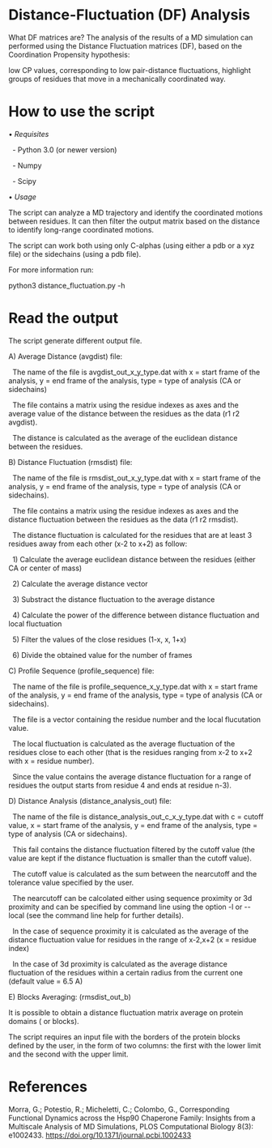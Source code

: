 # Distance-Fluctuation (DF) Analysis

What DF matrices are?
The analysis of the results of a MD simulation can performed using the Distance Fluctuation matrices (DF), based on the Coordination Propensity hypothesis:

low CP values, corresponding to low pair-distance fluctuations, highlight groups of residues that move in a mechanically coordinated way.

# How to use the script

• _Requisites_

  - Python 3.0 (or newer version)

  - Numpy

  - Scipy

• _Usage_

The script can analyze a MD trajectory and identify the coordinated motions between residues. It can then filter the output matrix based on the distance to identify long-range coordinated motions.

The script can work both using only C-alphas (using either a pdb or a xyz file) or the sidechains (using a pdb file).

For more information run:

python3 distance_fluctuation.py -h



# Read the output

The script generate different output file.

A) Average Distance (avgdist) file:

  The name of the file is avgdist_out_x_y_type.dat with x = start frame of the analysis, y = end frame of the analysis, type = type of analysis (CA or sidechains)

  The file contains a matrix using the residue indexes as axes and the average value of the distance between the residues as the data (r1 r2 avgdist).

  The distance is calculated as the average of the euclidean distance between the residues.

B) Distance Fluctuation (rmsdist) file:

  The name of the file is rmsdist_out_x_y_type.dat with x = start frame of the analysis, y = end frame of the analysis, type = type of analysis (CA or sidechains).

  The file contains a matrix using the residue indexes as axes and the distance fluctuation between the residues as the data (r1 r2 rmsdist).

  The distance fluctuation is calculated for the residues that are at least 3 residues away from each other (x-2 to x+2) as follow:

  1) Calculate the average euclidean distance between the residues (either CA or center of mass)

  2) Calculate the average distance vector

  3) Substract the distance fluctuation to the average distance

  4) Calculate the power of the difference between distance fluctuation and local fluctuation

  5) Filter the values of the close residues (1-x, x, 1+x)

  6) Divide the obtained value for the number of frames

C) Profile Sequence (profile_sequence) file:

  The name of the file is profile_sequence_x_y_type.dat with x = start frame of the analysis, y = end frame of the analysis, type = type of analysis (CA or sidechains).

  The file is a vector containing the residue number and the local flucutation value.

  The local fluctuation is calculated as the average fluctuation of the residues close to each other (that is the residues ranging from x-2 to x+2 with x = residue number).

  Since the value contains the average distance fluctuation for a range of residues the output starts from residue 4 and ends at residue n-3).

D) Distance Analysis (distance_analysis_out) file:

  The name of the file is distance_analysis_out_c_x_y_type.dat with c = cutoff value, x = start frame of the analysis, y = end frame of the analysis, type = type of analysis (CA or sidechains).

  This fail contains the distance fluctuation filtered by the cutoff value (the value are kept if the distance fluctuation is smaller than the cutoff value).

  The cutoff value is calculated as the sum between the nearcutoff and the tolerance value specified by the user.

  The nearcutoff can be calcolated either using sequence proximity or 3d proximity and can be specified by command line using the option -l or --local (see the command line help for further details).

  In the case of sequence proximity it is calculated as the average of the distance fluctuation value for residues in the range of x-2,x+2 (x = residue index)

  In the case of 3d proximity is calculated as the average distance fluctuation of the residues within a certain radius from the current one (default value = 6.5 A)

E) Blocks Averaging: (rmsdist_out_b)

It is possible to obtain a distance fluctuation matrix average on protein domains ( or blocks).

The script requires an input file with the borders of the protein blocks defined by the user, in the form of two columns: the first with the lower limit and the second with the upper limit.

# References
Morra, G.; Potestio, R.; Micheletti, C.; Colombo, G., Corresponding Functional Dynamics across the Hsp90 Chaperone Family: Insights from a Multiscale Analysis of MD Simulations, PLOS Computational Biology 8(3): e1002433. https://doi.org/10.1371/journal.pcbi.1002433
